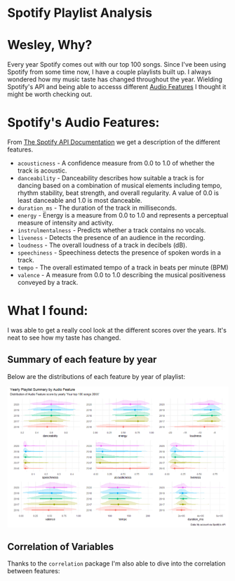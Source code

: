 # Spotify Playlist Analysis

# Wesley, Why?
Every year Spotify comes out with our top 100 songs. Since I've been using Spotify from some time now, I have a couple playlists built up. I always wondered how my music taste has changed throughout the year. Wielding Spotify's API and being able to accesss different [Audio Features](https://benanne.github.io/2014/08/05/spotify-cnns.html) I thought it might be worth checking out. 

# Spotify's Audio Features:

From [The Spotify API Documentation](https://developer.spotify.com/documentation/web-api/reference/#objects-index) we get a description of the different features.

 - `acousticness` - A confidence measure from 0.0 to 1.0 of whether the track is acoustic.
 - `danceability` - Danceability describes how suitable a track is for dancing based on a combination of musical elements including tempo, rhythm stability, beat strength, and overall regularity. A value of 0.0 is least danceable and 1.0 is most danceable.
 - `duration_ms` - The duration of the track in milliseconds.
 - `energy` - Energy is a measure from 0.0 to 1.0 and represents a perceptual measure of intensity and activity. 
 - `instrulmentalness` - Predicts whether a track contains no vocals.
 - `liveness` - Detects the presence of an audience in the recording. 
 - `loudness` - The overall loudness of a track in decibels (dB).
 - `speechiness` - Speechiness detects the presence of spoken words in a track. 
 - `tempo` - The overall estimated tempo of a track in beats per minute (BPM)
 - `valence` - A measure from 0.0 to 1.0 describing the musical positiveness conveyed by a track.

# What I found:

I was able to get a really cool look at the different scores over the years. It's neat to see how my taste has changed.

## Summary of each feature by year
Below are the distributions of each feature by year of playlist:

![Picture of Yearly Playlist Summary by Audio Feature](yearly_playlist_summary.png)

## Correlation of Variables


Thanks to the `correlation` package I'm also able to dive into the correlation between features:

